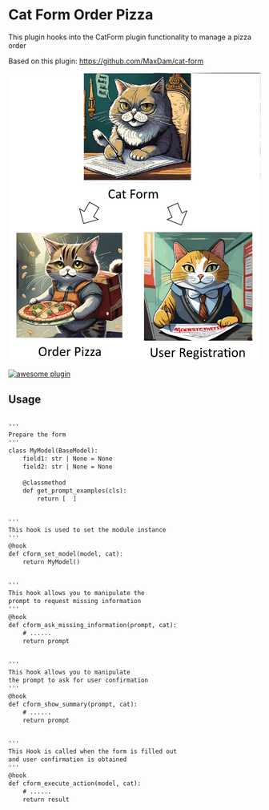 # Cat Form Order Pizza

This plugin hooks into the CatForm plugin functionality to manage a pizza order

Based on this plugin:
https://github.com/MaxDam/cat-form

<img src="./img/logo.jpg" width=600>

[![awesome plugin](https://custom-icon-badges.demolab.com/static/v1?label=&message=awesome+plugin&color=383938&style=for-the-badge&logo=cheshire_cat_ai)](https://)  

## Usage

<pre><code>
'''
Prepare the form
'''
class MyModel(BaseModel):
    field1: str | None = None
    field2: str | None = None
    
    @classmethod
    def get_prompt_examples(cls):
        return [ <json examples> ]
</code></pre>

<pre><code>
'''
This hook is used to set the module instance
'''
@hook
def cform_set_model(model, cat):
    return MyModel()
</code></pre>

<pre><code>
'''
This hook allows you to manipulate the 
prompt to request missing information
'''
@hook
def cform_ask_missing_information(prompt, cat):
	# ......
    return prompt
</code></pre>
	
<pre><code>
'''
This hook allows you to manipulate 
the prompt to ask for user confirmation
'''
@hook
def cform_show_summary(prompt, cat):
	# ......
    return prompt
</code></pre>

<pre><code>
'''
This Hook is called when the form is filled out 
and user confirmation is obtained
'''
@hook
def cform_execute_action(model, cat):
    # ......
	return result
</code></pre>
